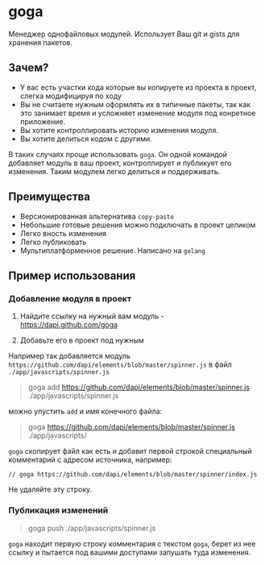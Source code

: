 # goga

Менеджер однофайловых модулей. Использует Ваш git и gists для хранения пакетов.

## Зачем?

* У вас есть участки кода которые вы копируете из проекта в проект, слегка модифицируя по ходу
* Вы не считаете нужным оформлять их в типичные пакеты, так как это занимает время и усложняет изменение модуля под конретное приложение.
* Вы хотите контроллировать историю изменения модуля.
* Вы хотите делиться кодом с другими.

В таких случаях проще использовать `goga`. Он одной командой добавляет модуль в ваш проект, контроллирует и публикует его изменения. Таким модулем легко делиться и поддерживать.

## Преимущества

* Версионированная альтернатива `copy-paste`
* Небольшие готовые решения можно подключать в проект целиком
* Легко вность изменения
* Легко публиковать
* Мультиплатформенное решение. Написано на `golang`

## Пример использования

### Добавление модуля в проект

1. Найдите ссылку на нужный вам модуль - https://dapi.github.com/goga

2. Добавьте его в проект под нужным

Например так добавляется модуль `https://github.com/dapi/elements/blob/master/spinner.js` в файл `./app/javascripts/spinner.js`

> goga add https://github.com/dapi/elements/blob/master/spinner.js ./app/javascripts/spinner.js

можно упустить `add` и имя конечного файла:

> goga https://github.com/dapi/elements/blob/master/spinner.js ./app/javascripts/

`goga` скопирует файл как есть и добавит первой строкой специальный комментарий с адресом источника, например:

`// goga https://github.com/dapi/elements/blob/master/spinner/index.js`

Не удаляйте эту строку.

### Публикация изменений

> goga push ./app/javascripts/spinner.js

`goga` находит первую строку комментария с текстом `gogа`, берет из нее ссылку и пытается под вашими доступами запушать туда изменения.
